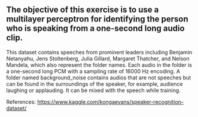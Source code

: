 ## **The objective of this exercise is to use a multilayer perceptron for identifying the person who is speaking from a one-second long audio clip.**


This dataset contains speeches from prominent leaders including Benjamin Netanyahu, Jens Stoltenberg, Julia Gillard, Margaret Thatcher, and Nelson Mandela, which also represent the folder names. Each audio in the folder is a one-second long PCM with a sampling rate of 16000 Hz encoding. A folder named background_noise contains audios that are not speeches but can be found in the surroundings of the speaker, for example, audience laughing or applauding. It can be mixed with the speech while training.

References:
https://www.kaggle.com/kongaevans/speaker-recognition-dataset/
